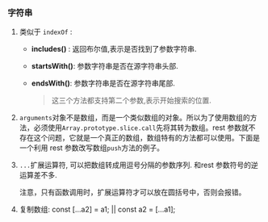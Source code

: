 ### 字符串

1. 类似于 `indexOf` : 

   * **includes()** : 返回布尔值,表示是否找到了参数字符串.

   * **startsWith()**:  参数字符串是否在源字符串头部.

   * **endsWith()**: 参数字符串是否在源字符串尾部.

     > 这三个方法都支持第二个参数,表示开始搜索的位置.

2. `arguments`对象不是数组，而是一个类似数组的对象。所以为了使用数组的方法，必须使用`Array.prototype.slice.call`先将其转为数组。rest 参数就不存在这个问题，它就是一个真正的数组，数组特有的方法都可以使用。下面是一个利用 rest 参数改写数组`push`方法的例子。

3. `...`扩展运算符, 可以把数组转成用逗号分隔的参数序列. 和rest 参数符号的逆运算差不多.

   注意，只有函数调用时，扩展运算符才可以放在圆括号中，否则会报错。

4. 复制数组: const [...a2] = a1; || const a2 = [...a1];

